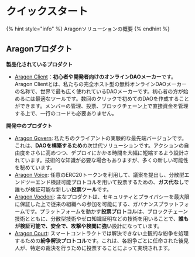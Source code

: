 # クイックスタート

{% hint style="info" %}
Aragonソリューションの概要
{% endhint %}

## Aragonプロダクト

**製品化されているプロダクト**

* [Aragon Client](aragon-client/)：**初心者や開発者向けのオンラインDAOメーカー**です。Aragon Clientとは、私たちの完全ホスト型の無料オンラインDAOメーカーの名称で、世界で最も広く使われているDAOメーカーです。初心者の方が始めるには最適なツールです。数回のクリックで初めてのDAOを作成することができます。メンバーの管理、投票、ブロックチェーン上で直接資金を管理する上で、一行のコードも必要ありません。

**開発中のプロダクト**

* [Aragon Govern](broken-reference): 私たちのクライアントの実験的な最先端バージョンです。これは、**DAOを構築するため**の次世代ソリューションです。アクションの自由度をさらに高めつつ、デプロイにかかる時間を大幅に短縮するよう設計されています。技術的な知識が必要な場合もありますが、多くの新しい可能性を秘めています。
* [Aragon Voice](broken-reference): 任意のERC20トークンを利用して、議案を提出し、分散型エンドツーエンド検証可能プロトコルを用いて投票するための、**ガス代なし**で誰もが検証可能な新しい**投票ツール**です。
* [Aragon Vocdoni](broken-reference): 主なプロダクトは、セキュリティとプライバシーを最大限に保証した上で従来の組織への参加を可能にする、ガバナンスプラットフォームです。プラットフォームを動かす**投票プロトコル**は、ブロックチェーン技術とともに、分散型技術やゼロ知識証明などの技術を用いることで、**誰もが検証可能で、安全で、攻撃や検閲に強い**設計になっています。
* [Aragon Court](broken-reference): スマートコントラクトでは解決できない主観的な紛争を処理するための**紛争解決プロトコル**です。これは、各紛争ごとに任命された後見人が、特定の裁決を行うために投票することによって実現されます。
